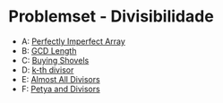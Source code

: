 # Problemset - Divisibilidade
  * A: [Perfectly Imperfect Array](https://codeforces.com/group/G19ss2enIt/contest/341712/problem/A)
  * B: [GCD Length](https://codeforces.com/group/G19ss2enIt/contest/341712/problem/B)
  * C: [Buying Shovels](https://codeforces.com/group/G19ss2enIt/contest/341712/problem/C)
  * D: [k-th divisor](https://codeforces.com/group/G19ss2enIt/contest/341712/problem/D)
  * E: [Almost All Divisors](https://codeforces.com/group/G19ss2enIt/contest/341712/problem/E)
  * F: [Petya and Divisors](https://codeforces.com/group/G19ss2enIt/contest/341712/problem/F)